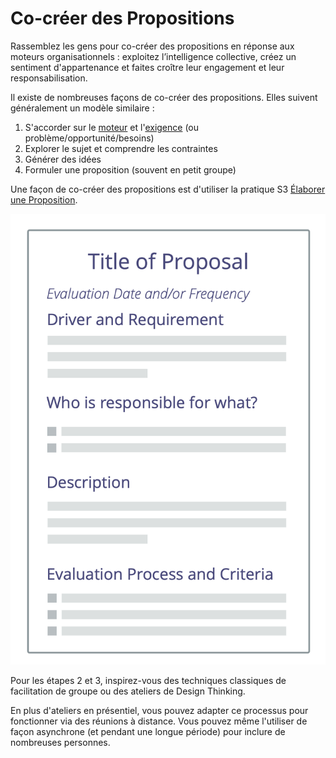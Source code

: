 # Co-créer des Propositions

<summary>
Rassemblez les gens pour co-créer des propositions en réponse aux moteurs organisationnels : exploitez l’intelligence collective, créez un sentiment d'appartenance et faites croître leur engagement et leur responsabilisation.
</summary>

Il existe de nombreuses façons de co-créer des propositions. Elles suivent généralement un modèle similaire :

1. S'accorder sur le [moteur](glossary:organizational-driver) et l'[exigence](glossary:requirement) (ou problème/opportunité/besoins)
2. Explorer le sujet et comprendre les contraintes
3. Générer des idées
4. Formuler une proposition (souvent en petit groupe)

Une façon de co-créer des propositions est d'utiliser la pratique S3 [Élaborer une Proposition](section:proposal-forming).

![Un modèle pour les propositions](img/templates/proposal-template.png)

Pour les étapes 2 et 3, inspirez-vous des techniques classiques de facilitation de groupe ou des ateliers de Design Thinking.

En plus d'ateliers en présentiel, vous pouvez adapter ce processus pour fonctionner via des réunions à distance. Vous pouvez même l'utiliser de façon asynchrone (et pendant une longue période) pour inclure de nombreuses personnes.
